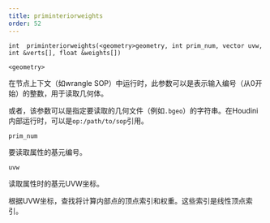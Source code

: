 ```yaml
---
title: priminteriorweights
order: 52
---
```

`int  priminteriorweights(<geometry>geometry, int prim_num, vector uvw, int &verts[], float &weights[])`

`<geometry>`

在节点上下文（如wrangle SOP）中运行时，此参数可以是表示输入编号（从0开始）的整数，用于读取几何体。

或者，该参数可以是指定要读取的几何文件（例如`.bgeo`）的字符串。在Houdini内部运行时，可以是`op:/path/to/sop`引用。

`prim_num`

要读取属性的基元编号。

`uvw`

读取属性时的基元UVW坐标。

根据UVW坐标，查找将计算内部点的顶点索引和权重。这些索引是线性顶点索引。
